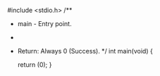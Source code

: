 #include <stdio.h>
/**
 * main - Entry point.
 *
 * Return: Always 0 (Success).
 */
int main(void)
{
	

	return (0);
}

